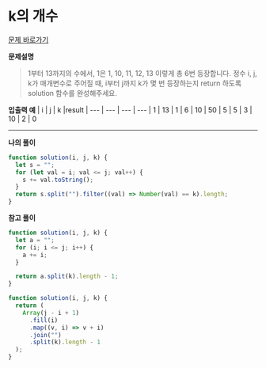 # k의 개수

[문제 바로가기](https://school.programmers.co.kr/learn/courses/30/lessons/120887)

**문제설명**

> 1부터 13까지의 수에서, 1은 1, 10, 11, 12, 13 이렇게 총 6번 등장합니다. 정수 i, j, k가 매개변수로 주어질 때, i부터 j까지 k가 몇 번 등장하는지 return 하도록 solution 함수를 완성해주세요.

**입출력 예**
| i | j | k |result
| --- | --- | --- | ---
| 1 | 13 | 1 | 6
| 10 | 50 | 5 | 5
| 3 | 10 | 2 | 0

---

**나의 풀이**

```javascript
function solution(i, j, k) {
  let s = "";
  for (let val = i; val <= j; val++) {
    s += val.toString();
  }
  return s.split("").filter((val) => Number(val) == k).length;
}
```

**참고 풀이**

```javascript
function solution(i, j, k) {
  let a = "";
  for (i; i <= j; i++) {
    a += i;
  }

  return a.split(k).length - 1;
}
```

```javascript
function solution(i, j, k) {
  return (
    Array(j - i + 1)
      .fill(i)
      .map((v, i) => v + i)
      .join("")
      .split(k).length - 1
  );
}
```
